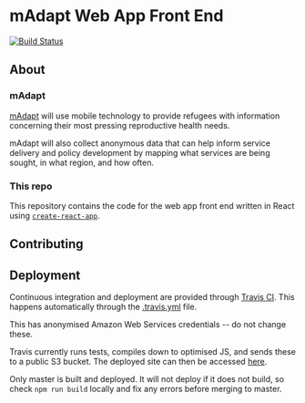 # mAdapt Web App Front End

[![Build Status](https://travis-ci.org/RHoKAustralia/madapt-react-frontend.svg?branch=master)](https://travis-ci.org/RHoKAustralia/madapt-react-frontend)

## About

### mAdapt

[mAdapt](http://www.madapt.org/) will use mobile technology to provide refugees with information concerning their most pressing reproductive health needs.

mAdapt will also collect anonymous data that can help inform service delivery and policy development by mapping what services are being sought, in what region, and how often.

### This repo

This repository contains the code for the web app front end written in React using [`create-react-app`](https://github.com/facebookincubator/create-react-app).

## Contributing

## Deployment

Continuous integration and deployment are provided through [Travis CI](https://travis-ci.org/). This happens automatically through the [.travis.yml](.travis.yml) file. 

This has anonymised Amazon Web Services credentials -- do not change these.

Travis currently runs tests, compiles down to optimised JS, and sends these to a public S3 bucket. The deployed site can then be accessed [here](http://madapt.s3-website-ap-southeast-2.amazonaws.com/).

Only master is built and deployed. It will not deploy if it does not build, so check `npm run build` locally and fix any errors before merging to master.